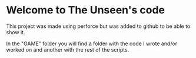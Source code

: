 # Welcome to The Unseen's code

This project was made using perforce but was added to github to be able to show it.

In the "GAME" folder you will find a folder with the code I wrote and/or worked on and another with the rest of the scripts.

